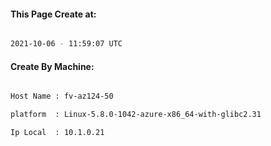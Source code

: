 
   
#### This Page Create at:

```bash

2021-10-06 - 11:59:07 UTC

```

#### Create By Machine:

```bash

Host Name : fv-az124-50

platform  : Linux-5.8.0-1042-azure-x86_64-with-glibc2.31

Ip Local  : 10.1.0.21

```

